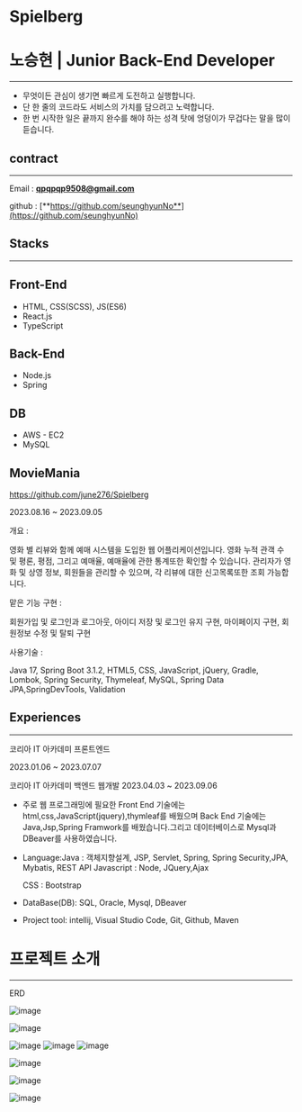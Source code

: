 # Spielberg

# 노승현 | Junior Back-End Developer

---

- 무엇이든 관심이 생기면 빠르게 도전하고 실행합니다.
- 단 한 줄의 코드라도 서비스의 가치를 담으려고 노력합니다.
- 한 번 시작한 일은 끝까지 완수를 해야 하는 성격 탓에 엉덩이가 무겁다는 말을 많이 듣습니다.

## **contract**

---

Email : **qpqpqp9508@gmail.com**

github : [**https://github.com/seunghyunNo**](https://github.com/seunghyunNo)

## **Stacks**

---

## Front-End

- HTML, CSS(SCSS), JS(ES6)
- React.js
- TypeScript

## Back-End

- Node.js
- Spring

## DB

- AWS - EC2
- MySQL

## MovieMania

https://github.com/june276/Spielberg

2023.08.16 ~ 2023.09.05

개요 : 

영화 별 리뷰와 함께 예매 시스템을 도입한 웹 어플리케이션입니다. 영화 누적 관객 수 및 평론, 평점, 그리고 예매율, 예매율에 관한 통계또한 확인할 수 있습니다. 관리자가 영화 및 상영 정보, 회원들을 관리할 수 있으며, 각 리뷰에 대한 신고목록또한 조회 가능합니다.



맡은 기능 구현 : 

회원가입 및 로그인과 로그아웃, 아이디 저장 및 로그인 유지 구현, 마이페이지 구현, 회원정보 수정 및 탈퇴 구현



사용기술 :

Java 17, Spring Boot 3.1.2, HTML5, CSS, JavaScript, jQuery, Gradle, Lombok, Spring Security, Thymeleaf, MySQL, Spring Data JPA,SpringDevTools, Validation


## Experiences

---

코리아  IT 아카데미 프론트엔드

2023.01.06 ~ 2023.07.07

코리아 IT 아카데미 백엔드 웹개발
2023.04.03 ~ 2023.09.06

- 주로 웹 프로그래밍에 필요한 Front End 기술에는 html,css,JavaScript(jquery),thymleaf를 배웠으며 Back End 기술에는 Java,Jsp,Spring Framwork를 배웠습니다.그리고 데이터베이스로 Mysql과 DBeaver를 사용하였습니다.
- Language:Java : 객체지향설계, JSP, Servlet, Spring, Spring Security,JPA, Mybatis, REST API Javascript : Node, JQuery,Ajax
    
    CSS : Bootstrap
    
- DataBase(DB): SQL, Oracle, Mysql, DBeaver
- Project tool: intellij, Visual Studio Code, Git, Github, Maven


# 프로젝트 소개

---

ERD

![image](https://github.com/seunghyunNo/Spielberg/assets/138773698/49e66f9a-b5b6-4673-855a-355d392283b8)



![image](https://github.com/seunghyunNo/Spielberg/assets/138773698/4a1f1062-2d3d-4423-98db-3d3c0e2853ec)

![image](https://github.com/seunghyunNo/Spielberg/assets/138773698/3b38fc27-9932-463c-b73a-197b64d3b2ca)
![image](https://github.com/seunghyunNo/Spielberg/assets/138773698/bda8f87e-6cf3-4d5a-8107-3faed493fe5c)
![image](https://github.com/seunghyunNo/Spielberg/assets/138773698/5d665a19-b794-4789-9893-fdaaf3d8c5c7)

![image](https://github.com/seunghyunNo/Spielberg/assets/138773698/faf49f03-48d8-47de-b26a-1ee90d14a231)

![image](https://github.com/seunghyunNo/Spielberg/assets/138773698/e35659d1-86a9-4fd2-bad7-fcb2fba071e1)


![image](https://github.com/seunghyunNo/Spielberg/assets/138773698/8aa9e04e-0566-4274-9b8d-67696c0c8b32)




